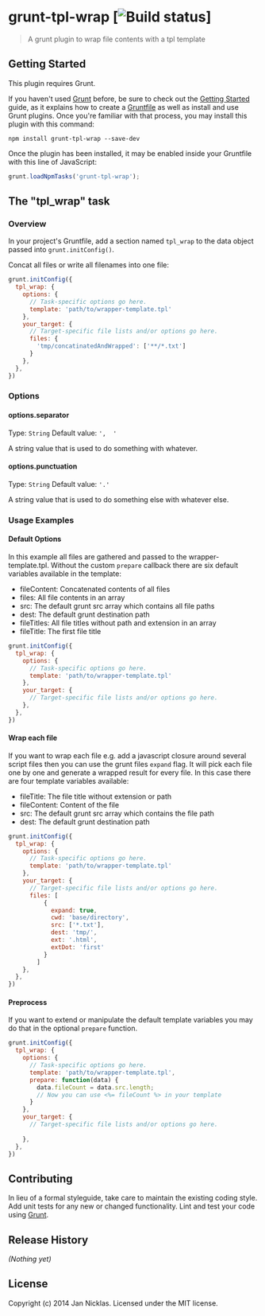 # grunt-tpl-wrap [![Build status](https://travis-ci.org/jantimon/grunt-tpl-wrap.svg?branch=master)]

> A grunt plugin to wrap file contents with a tpl template

## Getting Started
This plugin requires Grunt.

If you haven't used [Grunt](http://gruntjs.com/) before, be sure to check out the [Getting Started](http://gruntjs.com/getting-started) guide, as it explains how to create a [Gruntfile](http://gruntjs.com/sample-gruntfile) as well as install and use Grunt plugins. Once you're familiar with that process, you may install this plugin with this command:

```shell
npm install grunt-tpl-wrap --save-dev
```

Once the plugin has been installed, it may be enabled inside your Gruntfile with this line of JavaScript:

```js
grunt.loadNpmTasks('grunt-tpl-wrap');
```

## The "tpl_wrap" task

### Overview
In your project's Gruntfile, add a section named `tpl_wrap` to the data object passed into `grunt.initConfig()`.

Concat all files or write all filenames into one file:

```js
grunt.initConfig({
  tpl_wrap: {
    options: {
      // Task-specific options go here.
      template: 'path/to/wrapper-template.tpl'
    },
    your_target: {
      // Target-specific file lists and/or options go here.
      files: {
        'tmp/concatinatedAndWrapped': ['**/*.txt']
      }
    },
  },
})
```

### Options

#### options.separator
Type: `String`
Default value: `',  '`

A string value that is used to do something with whatever.

#### options.punctuation
Type: `String`
Default value: `'.'`

A string value that is used to do something else with whatever else.

### Usage Examples

#### Default Options

In this example all files are gathered and passed to the wrapper-template.tpl.
Without the custom `prepare` callback there are six default variables available in the template:

 * fileContent: Concatenated contents of all files
 * files: All file contents in an array
 * src: The default grunt src array which contains all file paths
 * dest: The default grunt destination path
 * fileTitles: All file titles without path and extension in an array
 * fileTitle: The first file title

```js
grunt.initConfig({
  tpl_wrap: {
    options: {
      // Task-specific options go here.
      template: 'path/to/wrapper-template.tpl'
    },
    your_target: {
      // Target-specific file lists and/or options go here.
    },
  },
})
```

#### Wrap each file

If you want to wrap each file e.g. add a javascript closure around several 
script files then you can use the grunt files `expand` flag.
It will pick each file one by one and generate a wrapped result for every file.
In this case there are four template variables available:

* fileTitle: The file title without extension or path
* fileContent: Content of the file
* src: The default grunt src array which contains the file path
* dest: The default grunt destination path

```js
grunt.initConfig({
  tpl_wrap: {
    options: {
      // Task-specific options go here.
      template: 'path/to/wrapper-template.tpl'
    },
    your_target: {
      // Target-specific file lists and/or options go here.
      files: [
          {
            expand: true,
            cwd: 'base/directory',
            src: ['*.txt'],
            dest: 'tmp/',
            ext: '.html',
            extDot: 'first'
          }
        ]
    },
  },
})
```

#### Preprocess

If you want to extend or manipulate the default template variables you may
do that in the optional `prepare` function.

```js
grunt.initConfig({
  tpl_wrap: {
    options: {
      // Task-specific options go here.
      template: 'path/to/wrapper-template.tpl',
      prepare: function(data) {
        data.fileCount = data.src.length;
        // Now you can use <%= fileCount %> in your template
      }
    },
    your_target: {
      // Target-specific file lists and/or options go here.
     
    },
  },
})
```

## Contributing
In lieu of a formal styleguide, take care to maintain the existing coding style. Add unit tests for any new or changed functionality. Lint and test your code using [Grunt](http://gruntjs.com/).

## Release History
_(Nothing yet)_

## License
Copyright (c) 2014 Jan Nicklas. Licensed under the MIT license.
